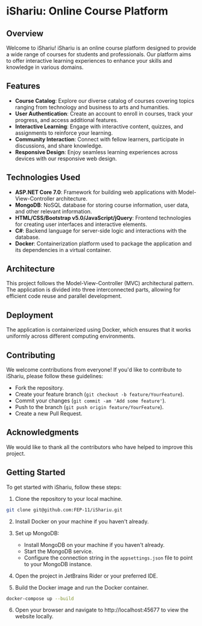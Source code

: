 
# iShariu: Online Course Platform

## Overview

Welcome to iShariu! iShariu is an online course platform designed to provide a wide range of courses for students and professionals. Our platform aims to offer interactive learning experiences to enhance your skills and knowledge in various domains.

## Features

- **Course Catalog**: Explore our diverse catalog of courses covering topics ranging from technology and business to arts and humanities.
- **User Authentication**: Create an account to enroll in courses, track your progress, and access additional features.
- **Interactive Learning**: Engage with interactive content, quizzes, and assignments to reinforce your learning.
- **Community Interaction**: Connect with fellow learners, participate in discussions, and share knowledge.
- **Responsive Design**: Enjoy seamless learning experiences across devices with our responsive web design.

## Technologies Used

- **ASP.NET Core 7.0**: Framework for building web applications with Model-View-Controller architecture.
- **MongoDB**: NoSQL database for storing course information, user data, and other relevant information.
- **HTML/CSS/Bootstrap v5.0/JavaScript/jQuery**: Frontend technologies for creating user interfaces and interactive elements.
- **C#**: Backend language for server-side logic and interactions with the database.
- **Docker**: Containerization platform used to package the application and its dependencies in a virtual container.

## Architecture

This project follows the Model-View-Controller (MVC) architectural pattern. The application is divided into three interconnected parts, allowing for efficient code reuse and parallel development.

## Deployment

The application is containerized using Docker, which ensures that it works uniformly across different computing environments.

## Contributing

We welcome contributions from everyone! If you'd like to contribute to iShariu, please follow these guidelines:

- Fork the repository.
- Create your feature branch (`git checkout -b feature/YourFeature`).
- Commit your changes (`git commit -am 'Add some feature'`).
- Push to the branch (`git push origin feature/YourFeature`).
- Create a new Pull Request.

## Acknowledgments

We would like to thank all the contributors who have helped to improve this project.

## Getting Started

To get started with iShariu, follow these steps:

1. Clone the repository to your local machine.

```bash
git clone git@github.com:FEP-11/iShariu.git
```

2. Install Docker on your machine if you haven't already.

3. Set up MongoDB:

   - Install MongoDB on your machine if you haven't already.
   - Start the MongoDB service.
   - Configure the connection string in the `appsettings.json` file to point to your MongoDB instance.

4. Open the project in JetBrains Rider or your preferred IDE.

5. Build the Docker image and run the Docker container.

```bash
docker-compose up --build
```

6. Open your browser and navigate to http://localhost:45677 to view the website locally.
